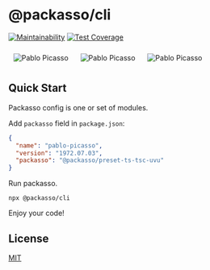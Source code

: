 # @packasso/cli

[![Maintainability](https://api.codeclimate.com/v1/badges/aaced5b2261f8a59b7cd/maintainability)](https://codeclimate.com/github/qiwi/packasso/maintainability)
[![Test Coverage](https://api.codeclimate.com/v1/badges/aaced5b2261f8a59b7cd/test_coverage)](https://codeclimate.com/github/qiwi/packasso/test_coverage)

<img style="padding: 10px; display: inline-block; max-height: 300px; max-width: 200px; object-fit: cover;" alt="Pablo Picasso" src="https://raw.githubusercontent.com/qiwi/packasso/docs-and-license/pablo-picasso-self-portrait-1972-06-30.jpg" />
<img style="padding: 10px; display: inline-block; max-height: 300px; max-width: 200px; object-fit: cover;" alt="Pablo Picasso" src="https://raw.githubusercontent.com/qiwi/packasso/docs-and-license/pablo-picasso-self-portrait-1972-07-02.jpg" />
<img style="padding: 10px; display: inline-block; max-height: 300px; max-width: 200px; object-fit: cover;" alt="Pablo Picasso" src="https://raw.githubusercontent.com/qiwi/packasso/docs-and-license/pablo-picasso-self-portrait-1972-07-03.jpg" />

## Quick Start

Packasso config is one or set of modules.

Add `packasso` field in `package.json`:

```json
{
  "name": "pablo-picasso",
  "version": "1972.07.03",
  "packasso": "@packasso/preset-ts-tsc-uvu"
}
```

Run packasso.

```shell
npx @packasso/cli
```

Enjoy your code!

## License

[MIT](./LICENSE)
